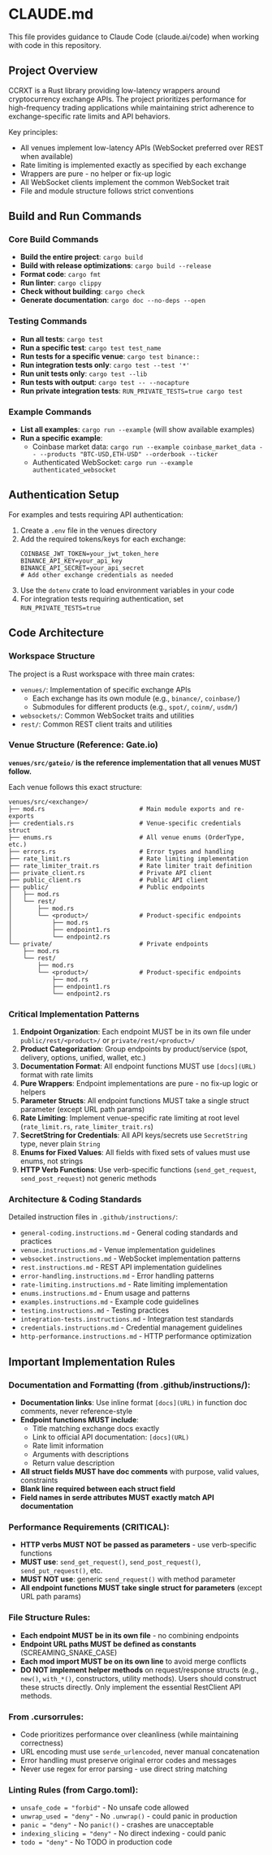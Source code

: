# CLAUDE.md

This file provides guidance to Claude Code (claude.ai/code) when working with code in this repository.

## Project Overview

CCRXT is a Rust library providing low-latency wrappers around cryptocurrency exchange APIs. The project prioritizes performance for high-frequency trading applications while maintaining strict adherence to exchange-specific rate limits and API behaviors.

Key principles:
- All venues implement low-latency APIs (WebSocket preferred over REST when available)
- Rate limiting is implemented exactly as specified by each exchange
- Wrappers are pure - no helper or fix-up logic
- All WebSocket clients implement the common WebSocket trait
- File and module structure follows strict conventions

## Build and Run Commands

### Core Build Commands
- **Build the entire project**: `cargo build`
- **Build with release optimizations**: `cargo build --release` 
- **Format code**: `cargo fmt`
- **Run linter**: `cargo clippy`
- **Check without building**: `cargo check`
- **Generate documentation**: `cargo doc --no-deps --open`

### Testing Commands
- **Run all tests**: `cargo test`
- **Run a specific test**: `cargo test test_name`
- **Run tests for a specific venue**: `cargo test binance::`
- **Run integration tests only**: `cargo test --test '*'`
- **Run unit tests only**: `cargo test --lib`
- **Run tests with output**: `cargo test -- --nocapture`
- **Run private integration tests**: `RUN_PRIVATE_TESTS=true cargo test`

### Example Commands
- **List all examples**: `cargo run --example` (will show available examples)
- **Run a specific example**:
  - Coinbase market data: `cargo run --example coinbase_market_data -- --products "BTC-USD,ETH-USD" --orderbook --ticker`
  - Authenticated WebSocket: `cargo run --example authenticated_websocket`

## Authentication Setup

For examples and tests requiring API authentication:

1. Create a `.env` file in the venues directory
2. Add the required tokens/keys for each exchange:
   ```
   COINBASE_JWT_TOKEN=your_jwt_token_here
   BINANCE_API_KEY=your_api_key
   BINANCE_API_SECRET=your_api_secret
   # Add other exchange credentials as needed
   ```
3. Use the `dotenv` crate to load environment variables in your code
4. For integration tests requiring authentication, set `RUN_PRIVATE_TESTS=true`

## Code Architecture

### Workspace Structure

The project is a Rust workspace with three main crates:
- `venues/`: Implementation of specific exchange APIs
  - Each exchange has its own module (e.g., `binance/`, `coinbase/`)
  - Submodules for different products (e.g., `spot/`, `coinm/`, `usdm/`)
- `websockets/`: Common WebSocket traits and utilities
- `rest/`: Common REST client traits and utilities

### Venue Structure (Reference: Gate.io)

**`venues/src/gateio/` is the reference implementation that all venues MUST follow.**

Each venue follows this exact structure:
```
venues/src/<exchange>/
├── mod.rs                          # Main module exports and re-exports
├── credentials.rs                  # Venue-specific credentials struct
├── enums.rs                        # All venue enums (OrderType, etc.)
├── errors.rs                       # Error types and handling
├── rate_limit.rs                   # Rate limiting implementation
├── rate_limiter_trait.rs           # Rate limiter trait definition
├── private_client.rs               # Private API client
├── public_client.rs                # Public API client
├── public/                         # Public endpoints
│   ├── mod.rs
│   └── rest/
│       ├── mod.rs
│       └── <product>/              # Product-specific endpoints
│           ├── mod.rs
│           ├── endpoint1.rs
│           └── endpoint2.rs
└── private/                        # Private endpoints
    ├── mod.rs
    └── rest/
        ├── mod.rs
        └── <product>/              # Product-specific endpoints
            ├── mod.rs
            ├── endpoint1.rs
            └── endpoint2.rs
```

### Critical Implementation Patterns

1. **Endpoint Organization**: Each endpoint MUST be in its own file under `public/rest/<product>/` or `private/rest/<product>/`
2. **Product Categorization**: Group endpoints by product/service (spot, delivery, options, unified, wallet, etc.)
3. **Documentation Format**: All endpoint functions MUST use `[docs](URL)` format with rate limits
4. **Pure Wrappers**: Endpoint implementations are pure - no fix-up logic or helpers
5. **Parameter Structs**: All endpoint functions MUST take a single struct parameter (except URL path params)
6. **Rate Limiting**: Implement venue-specific rate limiting at root level (`rate_limit.rs`, `rate_limiter_trait.rs`)
7. **SecretString for Credentials**: All API keys/secrets use `SecretString` type, never plain `String`
8. **Enums for Fixed Values**: All fields with fixed sets of values must use enums, not strings
9. **HTTP Verb Functions**: Use verb-specific functions (`send_get_request`, `send_post_request`) not generic methods

### Architecture & Coding Standards

Detailed instruction files in `.github/instructions/`:
- `general-coding.instructions.md` - General coding standards and practices
- `venue.instructions.md` - Venue implementation guidelines
- `websocket.instructions.md` - WebSocket implementation patterns
- `rest.instructions.md` - REST API implementation guidelines
- `error-handling.instructions.md` - Error handling patterns
- `rate-limiting.instructions.md` - Rate limiting implementation
- `enums.instructions.md` - Enum usage and patterns
- `examples.instructions.md` - Example code guidelines
- `testing.instructions.md` - Testing practices
- `integration-tests.instructions.md` - Integration test standards
- `credentials.instructions.md` - Credential management guidelines
- `http-performance.instructions.md` - HTTP performance optimization

## Important Implementation Rules

### Documentation and Formatting (from .github/instructions/):
- **Documentation links**: Use inline format `[docs](URL)` in function doc comments, never reference-style
- **Endpoint functions MUST include**:
  - Title matching exchange docs exactly
  - Link to official API documentation: `[docs](URL)`
  - Rate limit information
  - Arguments with descriptions
  - Return value description
- **All struct fields MUST have doc comments** with purpose, valid values, constraints
- **Blank line required between each struct field**
- **Field names in serde attributes MUST exactly match API documentation**

### Performance Requirements (CRITICAL):
- **HTTP verbs MUST NOT be passed as parameters** - use verb-specific functions
- **MUST use**: `send_get_request()`, `send_post_request()`, `send_put_request()`, etc.
- **MUST NOT use**: generic `send_request()` with method parameter
- **All endpoint functions MUST take single struct for parameters** (except URL path params)

### File Structure Rules:
- **Each endpoint MUST be in its own file** - no combining endpoints
- **Endpoint URL paths MUST be defined as constants** (SCREAMING_SNAKE_CASE)
- **Each mod import MUST be on its own line** to avoid merge conflicts
- **DO NOT implement helper methods** on request/response structs (e.g., `new()`, `with_*()`, constructors, utility methods). Users should construct these structs directly. Only implement the essential RestClient API methods.

### From .cursorrules:
- Code prioritizes performance over cleanliness (while maintaining correctness)
- URL encoding must use `serde_urlencoded`, never manual concatenation
- Error handling must preserve original error codes and messages
- Never use regex for error parsing - use direct string matching

### Linting Rules (from Cargo.toml):
- `unsafe_code = "forbid"` - No unsafe code allowed
- `unwrap_used = "deny"` - No `.unwrap()` - could panic in production
- `panic = "deny"` - No `panic!()` - crashes are unacceptable
- `indexing_slicing = "deny"` - No direct indexing - could panic
- `todo = "deny"` - No TODO in production code
